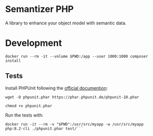 # Semantizer PHP

A library to enhance your object model with semantic data.

# Development

```
docker run --rm -it --volume $PWD:/app --user 1000:1000 composer install
```

## Tests

Install PHPUnit following the [official documention](https://docs.phpunit.de/en/10.2/):
```
wget -O phpunit.phar https://phar.phpunit.de/phpunit-10.phar
```
```
chmod +x phpunit.phar
```

Run the tests with:
```
docker run -it --rm -v "$PWD":/usr/src/myapp -w /usr/src/myapp php:8.2-cli ./phpunit.phar test/```